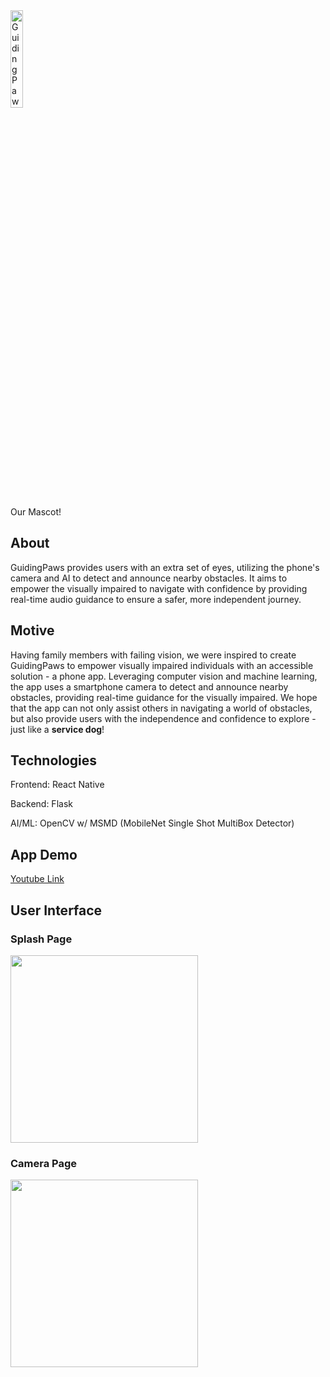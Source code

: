 <img width="20%" alt="GuidingPaws Mascot!" src="https://github.com/joonyoo181/GuidingPaws/assets/59751754/dac6bcf4-722b-4868-846a-c0471e6f5877">

Our Mascot!


## About
GuidingPaws provides users with an extra set of eyes, utilizing the phone's camera and AI to detect and announce nearby obstacles. It aims to empower the visually impaired to navigate with confidence by providing real-time audio guidance to ensure a safer, more independent journey.

## Motive
Having family members with failing vision, we were inspired to create GuidingPaws to empower visually impaired individuals with an accessible solution - a phone app. Leveraging computer vision and machine learning, the app uses a smartphone camera to detect and announce nearby obstacles, providing real-time guidance for the visually impaired. We hope that the app can not only assist others in navigating a world of obstacles, but also provide users with the independence and confidence to explore - just like a **service dog**!

## Technologies
Frontend: React Native

Backend: Flask

AI/ML: OpenCV w/ MSMD (MobileNet Single Shot MultiBox Detector)

## App Demo
[Youtube Link](https://youtu.be/L1bwpKdfMHc?feature=shared)

## User Interface
### Splash Page
<img src="https://github.com/joonyoo181/GuidingPaws/assets/59751754/0cdf266b-6750-4dc4-812e-fa2a77914cf5" width="300">

### Camera Page
<img src="https://github.com/joonyoo181/GuidingPaws/assets/59751754/5e01372c-5de3-405a-853b-cc5021eff852" width="300">
